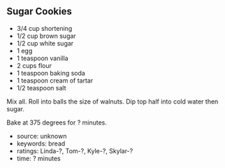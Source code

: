 Sugar Cookies
-------------

- 3/4 cup shortening
- 1/2 cup brown sugar
- 1/2 cup white sugar
- 1 egg
- 1 teaspoon vanilla
- 2 cups flour
- 1 teaspoon baking soda
- 1 teaspoon cream of tartar
- 1/2 teaspoon salt

Mix all.  Roll into balls the size of walnuts.  Dip top half into cold
water then sugar.

Bake at 375 degrees for ? minutes.

- source: unknown
- keywords: bread
- ratings: Linda-?, Tom-?, Kyle-?, Skylar-?
- time: ? minutes
